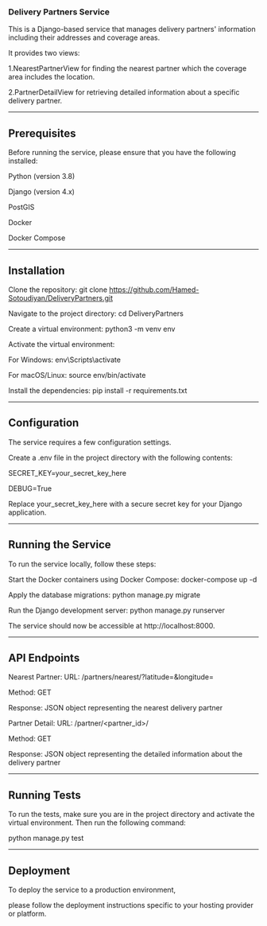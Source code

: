 
### Delivery Partners Service
This is a Django-based service that manages delivery partners' information 
including their addresses and coverage areas. 

It provides two views: 

1.NearestPartnerView for finding the nearest partner which the coverage area includes the location.

2.PartnerDetailView for retrieving detailed information about a specific delivery partner.

--------------------------------------------------------------------------------------

## Prerequisites
Before running the service, please ensure that you have the following installed:

Python (version 3.8)

Django (version 4.x)

PostGIS

Docker

Docker Compose

--------------------------------------------------------------------------------------
## Installation
Clone the repository: git clone https://github.com/Hamed-Sotoudiyan/DeliveryPartners.git

Navigate to the project directory: cd DeliveryPartners

Create a virtual environment: python3 -m venv env

Activate the virtual environment:

For Windows: env\Scripts\activate

For macOS/Linux: source env/bin/activate

Install the dependencies: pip install -r requirements.txt

---------------------------------------------------------------------------------------------------

## Configuration
The service requires a few configuration settings. 

Create a .env file in the project directory with the following contents:

SECRET_KEY=your_secret_key_here

DEBUG=True

Replace your_secret_key_here with a secure secret key for your Django application.

------------------------------------------------------------------------------

## Running the Service
To run the service locally, follow these steps:

Start the Docker containers using Docker Compose: docker-compose up -d

Apply the database migrations: python manage.py migrate

Run the Django development server: python manage.py runserver

The service should now be accessible at http://localhost:8000.

----------------------------------------------------------------------------------

## API Endpoints

Nearest Partner:
URL: /partners/nearest/?latitude=<your-latitude>&longitude=<your-longtitude>

Method: GET

Response: JSON object representing the nearest delivery partner

Partner Detail:
URL: /partner/<partner_id>/

Method: GET

Response: JSON object representing the detailed information about the delivery partner

------------------------------------------------------------------------------------------

## Running Tests
To run the tests, make sure you are in the project directory and activate the virtual environment. 
Then run the following command:

python manage.py test

------------------------------------------------------------------------------------------

## Deployment
To deploy the service to a production environment, 

please follow the deployment instructions specific to your hosting provider or platform.

